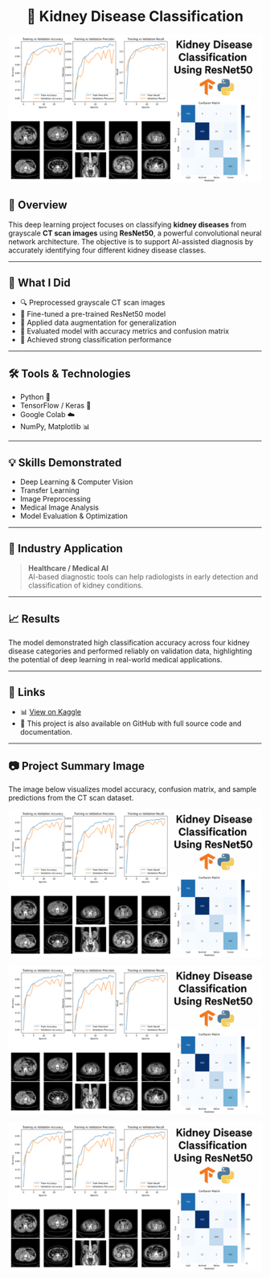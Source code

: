 <h1 align="center">🧠 Kidney Disease Classification</h1>

<p align="center">
  <img src="Images/Kidney Disease Classification.png" alt="Kidney Disease Project Summary" width="600"/>
</p>

## 📌 Overview

This deep learning project focuses on classifying **kidney diseases** from grayscale **CT scan images** using **ResNet50**, a powerful convolutional neural network architecture. The objective is to support AI-assisted diagnosis by accurately identifying four different kidney disease classes.

---

## 🧪 What I Did

- 🔍 Preprocessed grayscale CT scan images
- 🧠 Fine-tuned a pre-trained ResNet50 model
- 🔄 Applied data augmentation for generalization
- 🧾 Evaluated model with accuracy metrics and confusion matrix
- 🎯 Achieved strong classification performance

---

## 🛠️ Tools & Technologies

- Python 🐍  
- TensorFlow / Keras 🤖  
- Google Colab ☁️  
- NumPy, Matplotlib 📊  

---

## 💡 Skills Demonstrated

- Deep Learning & Computer Vision  
- Transfer Learning  
- Image Preprocessing  
- Medical Image Analysis  
- Model Evaluation & Optimization  

---

## 🏥 Industry Application

> **Healthcare / Medical AI**  
AI-based diagnostic tools can help radiologists in early detection and classification of kidney conditions.

---

## 📈 Results

The model demonstrated high classification accuracy across four kidney disease categories and performed reliably on validation data, highlighting the potential of deep learning in real-world medical applications.

---

## 🔗 Links

- 📊 [View on Kaggle](https://www.kaggle.com/code/aliamrali/kidney-classification-using-resnet50)
- 🧾 This project is also available on GitHub with full source code and documentation.

---

## 📷 Project Summary Image

The image below visualizes model accuracy, confusion matrix, and sample predictions from the CT scan dataset.

<p align="center">
  <img src="Images/Kidney Disease Classification.png" width="600"/>
</p>
<p align="center">
  <img src="Images/Kidney Disease Classification.png" width="600"/>
</p>
<p align="center">
  <img src="Images/Kidney Disease Classification.png" width="600"/>
</p>
